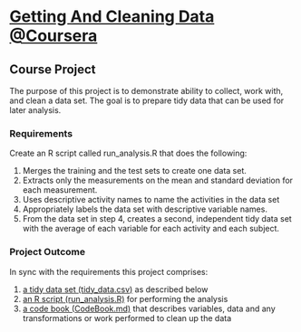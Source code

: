# [Getting And Cleaning Data @Coursera](https://class.coursera.org/getdata-030)
## Course Project
The purpose of this project is to demonstrate ability to collect, work with, and clean a data set. The goal is to prepare tidy data that can be used for later analysis. 

### Requirements
Create an R script called run_analysis.R that does the following:

1. Merges the training and the test sets to create one data set.
2. Extracts only the measurements on the mean and standard deviation for each measurement. 
3. Uses descriptive activity names to name the activities in the data set
4. Appropriately labels the data set with descriptive variable names. 
5. From the data set in step 4, creates a second, independent tidy data set with the average of each variable for each activity and each subject.

### Project Outcome
In sync with the requirements this project comprises:

1. [a tidy data set (tidy_data.csv)](https://github.com/zezutom/GetAndCleanDataProject/blob/master/tidy_data.csv) as described below 
2. [an R script (run_analysis.R)](https://github.com/zezutom/GetAndCleanDataProject/blob/master/run_analysis.R) for performing the analysis 
3. [a code book (CodeBook.md)](https://github.com/zezutom/GetAndCleanDataProject/blob/master/CodeBook.md) that describes variables, data and any transformations or work performed to clean up the data 

